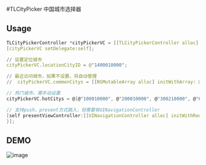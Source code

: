 #TLCityPicker
中国城市选择器

## Usage
```c
TLCityPickerController *cityPickerVC = [[TLCityPickerController alloc] init];
[cityPickerVC setDelegate:self];

// 设置定位城市
cityPickerVC.locationCityID = @"1400010000";

// 最近访问城市，如果不设置，将自动管理
//  cityPickerVC.commonCitys = [[NSMutableArray alloc] initWithArray: @[@"1400010000", @"100010000"]];

// 热门城市，需手动设置
cityPickerVC.hotCitys = @[@"100010000", @"200010000", @"300210000", @"600010000", @"300110000"];

// 支持push、present方式跳入，但需要有UINavigationController
[self presentViewController:[[UINavigationController alloc] initWithRootViewController:cityPickerVC] animated:YES completion:^{  
}];
```

## DEMO
![image](https://github.com/tbl00c/TLCityPicker/Demo.gif)

